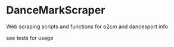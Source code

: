 DanceMarkScraper
================

Web scraping scripts and functions for o2cm and dancesport info

see tests for usage
